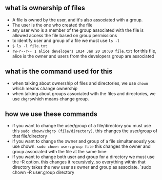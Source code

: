 ## what is ownership of files

- A file is owned by the user, and it's also associated with a group.
- The user is the one who created the file
- any user who is a member of the group associated with the file is allowed access the file based on group permissions
- to identify user and group of a file we must use `ls -l`
- `$ ls -l file.txt`
- `rw-r--r-- 1 alice developers 1024 Jan 20 10:00 file.txt` for this file, alice is the owner and users from the developers group are associated


## what is the command used for this

- when talking about ownership of files and directories, we use `chown` which means change ownership
- when talking about groups associated with the files and directories, we use `chgrp`which means change group.

## how we use these commands

- if you want to change the user/group of a file/directory you must use this `sudo chown/chgrp (file/directory)`. this changes the user/group of that file/directory
- if you want to change the owner and group of a file simultaneously you use chown. `sudo chown user:group file` this changes the owner and group associated with the file at the same time
- if you want to change both user and group for a directory we must use the -R option. this changes it recursively, so everything within that directory takes the new user as owner and group as associate. `sudo chown -R user:group directory
